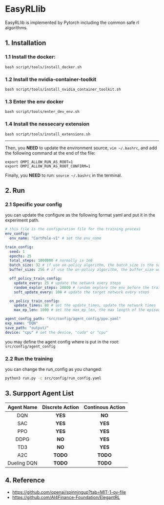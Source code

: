 # EasyRLlib

EasyRLlib is implemented by Pytorch including the common safe rl algorithms.

## 1. Installation

### 1.1 Install the docker:

```
bash script/tools/install_docker.sh
```

### 1.2 Install the nvidia-container-toolkit

```
bash script/tools/install_nvidia_container_toolkit.sh
```

### 1.3 Enter the env docker

```
bash script/tools/enter_dev_env.sh
```

### 1.4 Install the nessecary extension

```
bash script/tools/install_extensions.sh
```

---

Then, you **NEED** to update the environment source, `vim ~/.bashrc`, and add the following command at the end of the file:

```
export OMPI_ALLOW_RUN_AS_ROOT=1
export OMPI_ALLOW_RUN_AS_ROOT_CONFIRM=1
```

Finally, you **NEED** to run: `source ~/.bashrc` in the terminal.

## 2. Run

### 2.1 Specific your config

you can update the configure as the following format yaml and put it in the experiment path.

```yaml
# this file is the configuration file for the training process
env_config:
  env_name: "CartPole-v1" # set the env_name

train_config:
  seed: 1
  epochs: 25
  total_steps: 1000000 # normally is 1e6
  batch_size: 32 # if use on-policy algorithm, the batch_size is the same as the buffer_size
  buffer_size: 256 # if use the on-policy algorithm, the buffer_size would be int(total_steps/epochs/num_envs)

  off_policy_train_config:
    update_every: 25 # update the network every steps
    random_explor_steps: 20000 # random explore the env before the training
    soft_update_every: 100 # update the target network every steps

  on_policy_train_config:
    update_times: 80 # set the update_times, update the network times
    max_ep_len: 1000 # set the max_ep_len, the max length of the episode

agent_config_path: "src/config/agent_config/ppo.yaml"
exp_name: "DQN"
save_path: "output/"
device: "cpu" # set the device, "cuda" or "cpu"
```

you may define the agent config where is put in the root: `src/config/agent_config`

### 2.2 Run the training

you can change the run_config as you changed:

```bash
python3 run.py -c src/config/run_config.yaml
```

## 3. Surpport Agent List

| Agent Name | Discrete Action | Continous Action |
| :--------: | :-------------: | :--------------: |
|    DQN     |     **YES**     |      **NO**      |
|    SAC     |     **YES**     |     **YES**      |
|    PPO     |     **YES**     |     **YES**      |
|    DDPG    |     **NO**      |     **YES**     |
|    TD3     |     **NO**      |     **YES**     |
|    A2C     |    **TODO**     |     **TODO**     |
|    Dueling DQN     |    **TODO**     |     **TODO**     |


## 4. Reference
- https://github.com/openai/spinningup?tab=MIT-1-ov-file
- https://github.com/AI4Finance-Foundation/ElegantRL